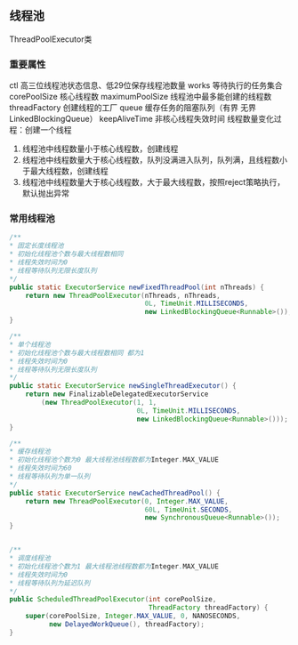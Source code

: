 ## 线程池
ThreadPoolExecutor类

### 重要属性  
ctl 高三位线程池状态信息、低29位保存线程池数量
works 等待执行的任务集合
corePoolSize 核心线程数
maximumPoolSize 线程池中最多能创建的线程数
threadFactory 创建线程的工厂
queue  缓存任务的阻塞队列（有界 无界LinkedBlockingQueue）
keepAliveTime 非核心线程失效时间
线程数量变化过程：创建一个线程
1. 线程池中线程数量小于核心线程数，创建线程
2. 线程池中线程数量大于核心线程数，队列没满进入队列，队列满，且线程数小于最大线程数，创建线程
3. 线程池中线程数量大于核心线程数，大于最大线程数，按照reject策略执行，默认抛出异常
### 常用线程池
```java
/**
* 固定长度线程池
* 初始化线程池个数与最大线程数相同
* 线程失效时间为0
* 线程等待队列无限长度队列
*/
public static ExecutorService newFixedThreadPool(int nThreads) {
    return new ThreadPoolExecutor(nThreads, nThreads,
                                  0L, TimeUnit.MILLISECONDS,
                                  new LinkedBlockingQueue<Runnable>());
}

/**
* 单个线程池
* 初始化线程池个数与最大线程数相同 都为1
* 线程失效时间为0
* 线程等待队列无限长度队列
*/
public static ExecutorService newSingleThreadExecutor() {
    return new FinalizableDelegatedExecutorService
        (new ThreadPoolExecutor(1, 1,
                                0L, TimeUnit.MILLISECONDS,
                                new LinkedBlockingQueue<Runnable>()));
}

/**
* 缓存线程池
* 初始化线程池个数为0 最大线程池线程数都为Integer.MAX_VALUE
* 线程失效时间为60
* 线程等待队列为单一队列
*/
public static ExecutorService newCachedThreadPool() {
    return new ThreadPoolExecutor(0, Integer.MAX_VALUE,
                                  60L, TimeUnit.SECONDS,
                                  new SynchronousQueue<Runnable>());
}


/**
* 调度线程池
* 初始化线程池个数为1 最大线程池线程数都为Integer.MAX_VALUE
* 线程失效时间为0
* 线程等待队列为延迟队列
*/
public ScheduledThreadPoolExecutor(int corePoolSize,
                                   ThreadFactory threadFactory) {
    super(corePoolSize, Integer.MAX_VALUE, 0, NANOSECONDS,
          new DelayedWorkQueue(), threadFactory);
}
```